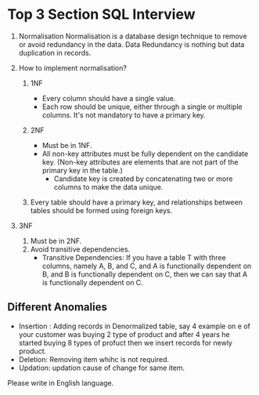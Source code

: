 # Top 3 Section SQL Interview

1. Normalisation
   Normalisation is a database design technique to remove or avoid redundancy in the data. Data Redundancy is nothing but data duplication in records.

2. How to implement normalisation?

   1. 1NF
      - Every column should have a single value.
      - Each row should be unique, either through a single or multiple columns. It's not mandatory to have a primary key.

   2. 2NF
      - Must be in 1NF.
      - All non-key attributes must be fully dependent on the candidate key.
        (Non-key attributes are elements that are not part of the primary key in the table.)
        - Candidate key is created by concatenating two or more columns to make the data unique.

   3. Every table should have a primary key, and relationships between tables should be formed using foreign keys.

3. 3NF
   1. Must be in 2NF.
   2. Avoid transitive dependencies.
      - Transitive Dependencies: If you have a table T with three columns, namely A, B, and C, and A is functionally dependent on B, and B is functionally dependent on C, then we can say that A is functionally dependent on C.

## Different Anomalies
- Insertion : Adding records in Denormalized table, say 4 example on e of your customer was buying 2 type of product and after 4 years he started buying 8 types of profuct then we insert records for newly product.
- Deletion: Removing item whihc is not required.
- Updation: updation cause of change for same item.

Please write in English language.
